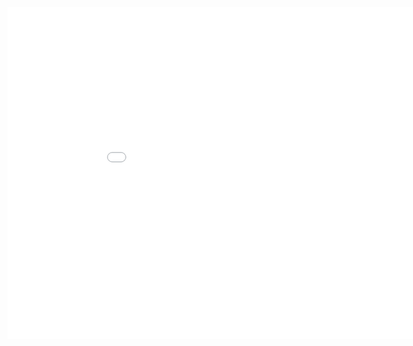 <iframe src="/games/mygame/index.html"
        width="960"
        height="600"
        style="border:none;">
</iframe>
